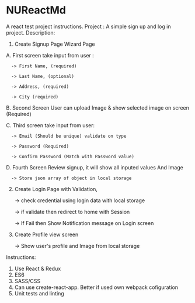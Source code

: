# NUReactMd
A react test project instructions.
Project : A simple sign up and log in project.
Description: 
1) Create Signup Page Wizard Page

  A. First screen take input from user :

      -> First Name, (required)

      -> Last Name, (optional)

      -> Address, (required)

      -> City (required)

 B. Second Screen User can upload Image & show selected image on screen (Required)

 C. Third screen take input from user:

      -> Email (Should be unique) validate on type

      -> Password (Required)

      -> Confirm Password (Match with Password value)

  D. Fourth Screen Review signup,  it will show all inputed values And Image

      -> Store json array of object in local storage

 

2) Create Login Page with Validation,

      -> check credential using login data with local storage

      -> if validate then redirect to home with Session

      -> If Fail then Show Notification message on Login screen

 

3) Create Profile view screen

      -> Show user's profile and Image from local storage

Instructions:
1. Use React & Redux
2. ES6
3. SASS/CSS
4. Can use create-react-app. Better if used own webpack cofiguration
4. Unit tests and linting

